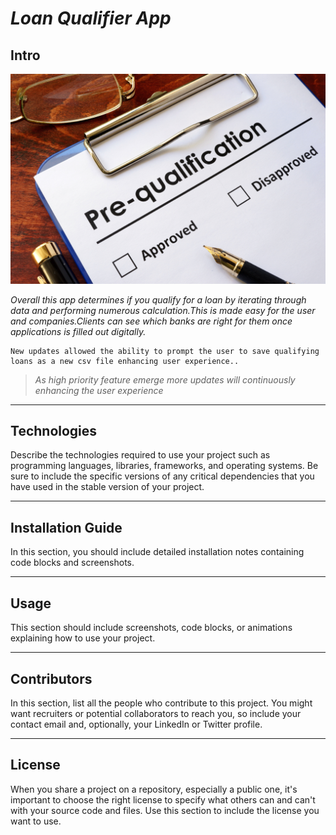 # *Loan Qualifier App*

## **Intro**
![](pics\R.jpg)

*Overall this app determines if you qualify for a loan by iterating through data and performing numerous calculation.This is made easy for the user and companies.Clients can see which banks are right for them once applications is filled out digitally.*
```
New updates allowed the ability to prompt the user to save qualifying loans as a new csv file enhancing user experience..
```
>*As high priority feature emerge more updates will continuously enhancing the user experience*
---


## Technologies



Describe the technologies required to use your project such as programming languages, libraries, frameworks, and operating systems. Be sure to include the specific versions of any critical dependencies that you have used in the stable version of your project.

---

## Installation Guide

In this section, you should include detailed installation notes containing code blocks and screenshots.

---

## Usage

This section should include screenshots, code blocks, or animations explaining how to use your project.

---

## Contributors

In this section, list all the people who contribute to this project. You might want recruiters or potential collaborators to reach you, so include your contact email and, optionally, your LinkedIn or Twitter profile.

---

## License

When you share a project on a repository, especially a public one, it's important to choose the right license to specify what others can and can't with your source code and files. Use this section to include the license you want to use.
